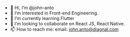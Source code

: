 - 👋 Hi, I’m @john-anto
- 👀 I’m interested in Front-end Engineering.
- 🌱 I’m currently learning Flutter
- 💞️ I’m looking to collaborate on React JS, React Native.
- 📫 How to reach me: email: john.anto@diagnal.com

<!---
john-anto/john-anto is a ✨ special ✨ repository because its `README.md` (this file) appears on your GitHub profile.
You can click the Preview link to take a look at your changes.
--->
